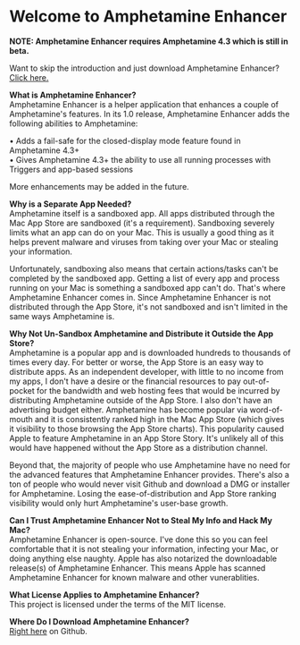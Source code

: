 # Welcome to Amphetamine Enhancer

<B>NOTE: Amphetamine Enhancer requires Amphetamine 4.3 which is still in beta.</B>

Want to skip the introduction and just download Amphetamine Enhancer? [Click here.](https://github.com/x74353/Amphetamine-Enhancer/raw/master/Releases/Current/Amphetamine%20Enhancer.dmg)

<B> What is Amphetamine Enhancer? </B> <BR>
Amphetamine Enhancer is a helper application that enhances a couple of Amphetamine's features. In its 1.0 release, Amphetamine Enhancer adds the following abilities to Amphetamine:
 
• Adds a fail-safe for the closed-display mode feature found in Amphetamine 4.3+ <BR>
• Gives Amphetamine 4.3+ the ability to use all running processes with Triggers and app-based sessions 
 
More enhancements may be added in the future.
 
<B> Why is a Separate App Needed? </B> <BR>
Amphetamine itself is a sandboxed app. All apps distributed through the Mac App Store are sandboxed (it's a requirement). Sandboxing severely limits what an app can do on your Mac. This is usually a good thing as it helps prevent malware and viruses from taking over your Mac or stealing your information. 

Unfortunately, sandboxing also means that certain actions/tasks can't be completed by the sandboxed app. Getting a list of every app and process running on your Mac is something a sandboxed app can't do. That's where Amphetamine Enhancer comes in. Since Amphetamine Enhancer is not distributed through the App Store, it's not sandboxed and isn't limited in the same ways Amphetamine is.

<B> Why Not Un-Sandbox Amphetamine and Distribute it Outside the App Store? </B> <BR>
Amphetamine is a popular app and is downloaded hundreds to thousands of times every day. For better or worse, the App Store is an easy way to distribute apps. As an independent developer, with little to no income from my apps, I don't have a desire or the financial resources to pay out-of-pocket for the bandwidth and web hosting fees that would be incurred by distributing Amphetamine outside of the App Store. I also don't have an advertising budget either. Amphetamine has become popular via word-of-mouth and it is consistently ranked high in the Mac App Store  (which gives it visibility to those browsing the App Store charts). This popularity caused Apple to feature Amphetamine in an App Store Story. It's unlikely all of this would have happened without the App Store as a distribution channel.

Beyond that, the majority of people who use Amphetamine have no need for the advanced features that Amphetamine Enhancer provides. There's also a ton of people who would never visit Github and download a DMG or installer for Amphetamine. Losing the ease-of-distribution and App Store ranking visibility would only hurt Amphetamine's user-base growth.

<B> Can I Trust Amphetamine Enhancer Not to Steal My Info and Hack My Mac? </B> <BR>
Amphetamine Enhancer is open-source. I've done this so you can feel comfortable that it is not stealing your information, infecting your Mac, or doing anything else naughty. Apple has also notarized the downloadable release(s) of Amphetamine Enhancer. This means Apple has scanned Amphetamine Enhancer for known malware and other vunerablities.

<B> What License Applies to Amphetamine Enhancer? </B> <BR>
This project is licensed under the terms of the MIT license.
 
<B> Where Do I Download Amphetamine Enhancer? </B> <BR>
[Right here](https://github.com/x74353/Amphetamine-Enhancer/raw/master/Releases/Current/Amphetamine%20Enhancer.dmg) on Github.
